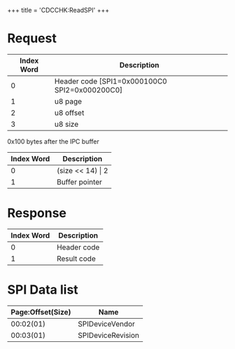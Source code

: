 +++
title = 'CDCCHK:ReadSPI'
+++

# Request

| Index Word | Description                                     |
|------------|-------------------------------------------------|
| 0          | Header code \[SPI1=0x000100C0 SPI2=0x000200C0\] |
| 1          | u8 page                                         |
| 2          | u8 offset                                       |
| 3          | u8 size                                         |

0x100 bytes after the IPC buffer

| Index Word | Description         |
|------------|---------------------|
| 0          | (size \<\< 14) \| 2 |
| 1          | Buffer pointer      |

# Response

| Index Word | Description |
|------------|-------------|
| 0          | Header code |
| 1          | Result code |

# SPI Data list

| Page:Offset(Size) | Name              |
|-------------------|-------------------|
| 00:02(01)         | SPIDeviceVendor   |
| 00:03(01)         | SPIDeviceRevision |
